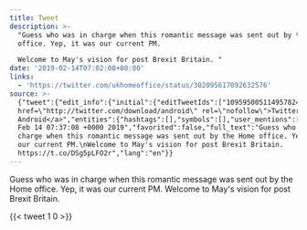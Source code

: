```yaml
---
title: Tweet
description: >-
  "Guess who was in charge when this romantic message was sent out by the Home
  office. Yep, it was our current PM.

  Welcome to May's vision for post Brexit Britain. "
date: '2019-02-14T07:02:08+00:00'
links:
  - 'https://twitter.com/ukhomeoffice/status/302095617092632576'
source: >-
  {"tweet":{"edit_info":{"initial":{"editTweetIds":["1095950051149578240"],"editableUntil":"2019-02-14T08:37:08.618Z","editsRemaining":"5","isEditEligible":true}},"retweeted":false,"source":"<a
  href=\"http://twitter.com/download/android\" rel=\"nofollow\">Twitter for
  Android</a>","entities":{"hashtags":[],"symbols":[],"user_mentions":[],"urls":[{"url":"https://t.co/DSg5pLFO2r","expanded_url":"https://twitter.com/ukhomeoffice/status/302095617092632576","display_url":"twitter.com/ukhomeoffice/s…","indices":["161","184"]}]},"display_text_range":["0","184"],"favorite_count":"1","id_str":"1095950051149578240","truncated":false,"retweet_count":"0","id":"1095950051149578240","possibly_sensitive":false,"created_at":"Thu
  Feb 14 07:37:08 +0000 2019","favorited":false,"full_text":"Guess who was in
  charge when this romantic message was sent out by the Home office. Yep, it was
  our current PM.\nWelcome to May's vision for post Brexit Britain.
  https://t.co/DSg5pLFO2r","lang":"en"}}
---
```

Guess who was in charge when this romantic message was sent out by the Home office. Yep, it was our current PM.
Welcome to May's vision for post Brexit Britain. 
    
{{< tweet 1 0 >}}
    
